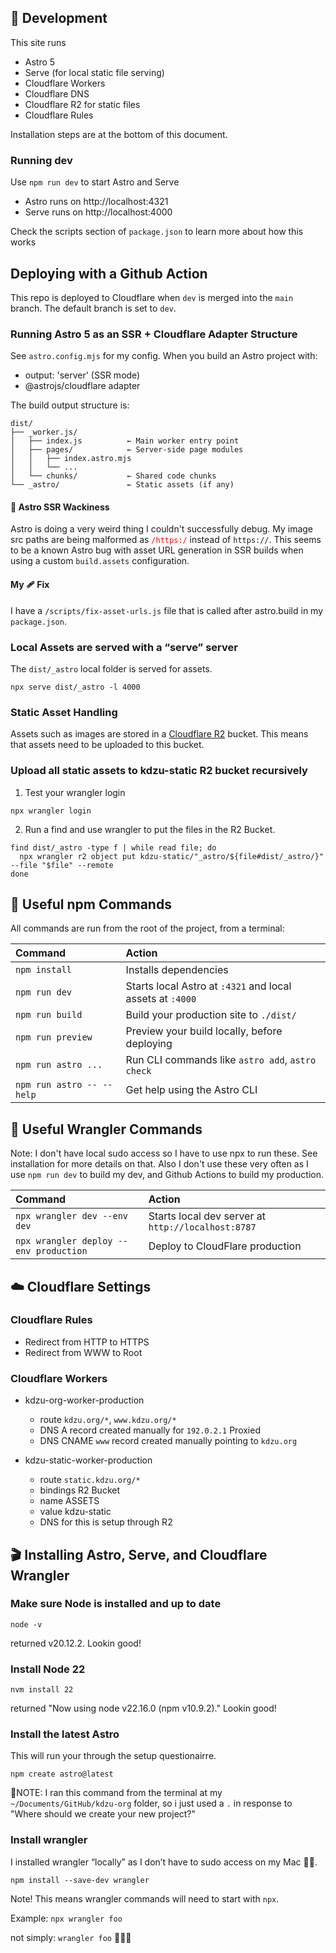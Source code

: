 ## 🚀 Development

This site runs
- Astro 5
- Serve (for local static file serving)
- Cloudflare Workers
- Cloudflare DNS
- Cloudflare R2 for static files
- Cloudflare Rules

Installation steps are at the bottom of this document.

### Running dev

Use `npm run dev` to start Astro and Serve

- Astro runs on http://localhost:4321
- Serve runs on http://localhost:4000

Check the scripts section of `package.json` to learn more about how this works


## Deploying with a Github Action

This repo is deployed to Cloudflare when `dev` is merged into the `main` branch. The default branch is set to `dev`.

### Running Astro 5 as an SSR  + Cloudflare Adapter Structure

See `astro.config.mjs` for my config. When you build an Astro project with:

- output: 'server' (SSR mode)
- @astrojs/cloudflare adapter

The build output structure is:

```
dist/
├── _worker.js/
│   ├── index.js          ← Main worker entry point
│   ├── pages/            ← Server-side page modules
│   │   ├── index.astro.mjs
│   │   └── ...
│   └── chunks/           ← Shared code chunks
└── _astro/               ← Static assets (if any)
```

#### 🚨 Astro SSR Wackiness
Astro is doing a very weird thing I couldn't successfully debug. My image src paths are being malformed as <span style="color:red">`/https:/`</span> instead of `https://`. This seems to be a known Astro bug with asset URL generation in SSR builds when using a custom `build.assets` configuration.

#### My 🩹 Fix
I have a `/scripts/fix-asset-urls.js` file that is called after astro.build in my `package.json`.

### Local Assets are served with a “serve” server

The `dist/_astro` local folder is served for assets.

```npx serve dist/_astro -l 4000```

### Static Asset Handling

Assets such as images are stored in a [Cloudflare R2](https://www.cloudflare.com/developer-platform/products/r2/) bucket. This means that assets need to be uploaded to this bucket.

### Upload all static assets to kdzu-static R2 bucket recursively

1. Test your wrangler login

`npx wrangler login`

2. Run a find and use wrangler to put the files in the R2 Bucket.

```
find dist/_astro -type f | while read file; do
  npx wrangler r2 object put kdzu-static/"_astro/${file#dist/_astro/}" --file "$file" --remote
done
```

## 🧞 Useful npm Commands

All commands are run from the root of the project, from a terminal:

| Command                                 | Action                                                     |
| :-------------------------------------- | :--------------------------------------------------------- |
| `npm install`                           | Installs dependencies                                      |
| `npm run dev`                           | Starts local Astro at `:4321` and local assets at `:4000`  |
| `npm run build`                         | Build your production site to `./dist/`                    |
| `npm run preview`                       | Preview your build locally, before deploying               |
| `npm run astro ...`                     | Run CLI commands like `astro add`, `astro check`           |
| `npm run astro -- --help`               | Get help using the Astro CLI                               |

## 🤠 Useful Wrangler Commands

Note: I don't have local sudo access so I have to use npx to run these. See installation for more details on that. Also I don't use these very often as I use `npm run dev` to build my dev, and Github Actions to build my production.

| Command                                 | Action                                             |
| :-------------------------------------- | :------------------------------------------------- |
| `npx wrangler dev --env dev`            | Starts local dev server at `http://localhost:8787` |
| `npx wrangler deploy --env production`  | Deploy to CloudFlare production                    |

## ☁️ Cloudflare Settings

### Cloudflare Rules

- Redirect from HTTP to HTTPS
- Redirect from WWW to Root

### Cloudflare Workers
- kdzu-org-worker-production
  - route `kdzu.org/*`, `www.kdzu.org/*`
  - DNS A record created manually for `192.0.2.1` Proxied
  - DNS CNAME `www` record created manually pointing to `kdzu.org`

- kdzu-static-worker-production
  - route `static.kdzu.org/*`
  - bindings R2 Bucket 
   - name ASSETS 
   - value kdzu-static
  - DNS for this is setup through R2


## 🎬 Installing Astro, Serve, and Cloudflare Wrangler

### Make sure Node is installed and up to date

```node -v```

returned v20.12.2. Lookin good!

### Install Node 22

```nvm install 22```

returned "Now using node v22.16.0 (npm v10.9.2)." Lookin good!

### Install the latest Astro

This will run your through the setup questionairre.

```npm create astro@latest```

🚨NOTE: I ran this command from the terminal at my `~/Documents/GitHub/kdzu-org` folder, so i just used a `.` in response to "Where should we create your new project?"

### Install wrangler
I installed wrangler “locally” as I don’t have to sudo access on my Mac 😵‍💫.

`npm install --save-dev wrangler`

Note! This means wrangler commands will need to start with `npx`.

Example: `npx wrangler foo`

not simply: `wrangler foo` 🙅🏼‍♂️